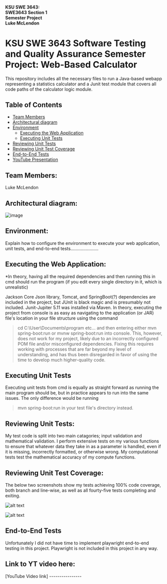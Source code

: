 #### KSU SWE 3643:<br/>SWE3643 Section 1<br/>Semester Project<br/>Luke McLendon

# KSU SWE 3643 Software Testing and Quality Assurance Semester Project: Web-Based Calculator
This repository includes all the necessary files to run a Java-based webapp representing a statistics calculator and a Junit test module that covers all code paths of the calculator logic module.

## Table of Contents
- [Team Members](#team-members)
- [Architectural diagram](#architectural-diagram)
- [Environment](#environment)
  - [Executing the Web Application](#Instructions-to-run-from-CMD)
  - [Executing Unit Tests](#executing-unit-tests)
- [Reviewing Unit Tests](#Reviewing-Unit-Tests)
- [Reviewing Unit Test Coverage](#Reviewing-Unit-Test-Coverage)
- [End-to-End Tests](#End-to-end-tests)
- [YouTube Presentation](#Link-to-YT-video-here)

## Team Members:
Luke McLendon

## Architectural diagram:

![image](https://github.com/user-attachments/assets/544ae207-c1a6-4906-aa2b-b4455095f0b2)

## Environment:
Explain how to configure the environment to execute your web application, unit tests, and end-to-end tests......................

## Executing the Web Application:
*In theory, having all the required dependencies and then running this in cmd should run the program (if you edit every single directory in it, which is unrealistic)

Jackson Core Json library, Tomcat, and SpringBoot(?) dependencies are included in the project, but JUnit is black magic and is presumably not included. Junit-Jupiter 5.11 was installed via Maven.
In theory, executing the project from console is as easy as navigating to the application (or JAR) file's location in your file structure using the command
>cd C:\User\Documents\program etc...
and then entering either
>mvn spring-boot:run
or
>mvnw spring-boot:run
into console.
This, however, does not work for my project, likely due to an incorrectly configured POM file and/or misconfigured dependencies. Fixing this requires working with processes that are far beyond my level of understanding, and has thus been disregarded in favor of using the time to develop much higher-quality code.


## Executing Unit Tests
Executing unit tests from cmd is equally as straight forward as running the main program should be, but in practice appears to run into the same issues. The only difference would be running
>mvn spring-boot:run
in your test file's directory instead.


## Reviewing Unit Tests:
My test code is split into two main catagories; input validation and mathematical validation. I perform extensive tests on my various functions to ensure that whatever data they take in as a parameter is handled, even if it is missing, incorrectly formatted, or otherwise wrong. My computational tests test the mathematical accuracy of my compute functions.


## Reviewing Unit Test Coverage:
The below two screenshots show my tests achieving 100% code coverage, both branch and line-wise, as well as all fourty-five tests completing and exiting.

![alt text](https://github.com/user-attachments/assets/99fb1ee9-5ae9-4493-a1a4-27d8d5ab119b)

![alt text](https://github.com/user-attachments/assets/9f643f68-303c-48ad-8acf-b37ec48d0a5c)


## End-to-End Tests
Unfortunately I did not have time to implement playwright end-to-end testing in this project. Playwright is not included in this project in any way.



## Link to YT video here:
[YouTube Video link] ----------------
